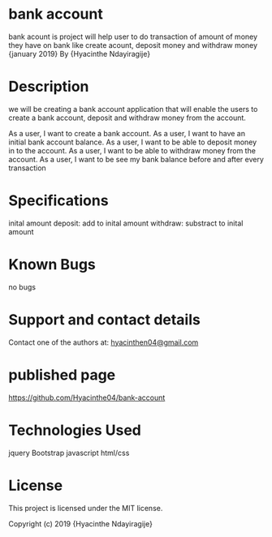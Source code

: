  # bank account
bank acount is project will help user to do transaction of amount of money they have on bank like create acount, deposit money and withdraw money 
 {january 2019} By {Hyacinthe Ndayiragije}

# Description
we will be creating a bank account application that will enable the users to create a bank account, deposit and withdraw money from the account.  

As a user, I want to create a bank account.
As a user, I want to have an initial bank account balance.
As a user, I want to be able to deposit money in to the account.
As a user, I want to be able to withdraw money from the account.
As a user, I want to be see my bank balance before and after every transaction 

# Specifications
inital amount
deposit: add to inital amount
withdraw: substract to inital amount

# Known Bugs
no bugs


# Support and contact details
Contact one of the authors at: hyacinthen04@gmail.com

# published page
https://github.com/Hyacinthe04/bank-account

# Technologies Used
jquery Bootstrap javascript html/css

# License
This project is licensed under the MIT license.

Copyright (c) 2019 {Hyacinthe Ndayiragije}


